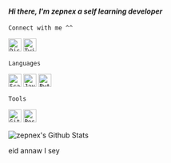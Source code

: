 #### _Hi there, I'm zepnex a self learning developer_

`Connect with me ^^`

<code><a herf="https://discordapp.com/users/386604517640372234"><img aligin="left" alt="Discord" width="26px" src="https://img.icons8.com/plasticine/100/000000/discord-logo.png" /></code>
<code><a herf="https://twitter.com/_zepnex"><img aligin="left" alt="Twitter" width="26px" src="https://img.icons8.com/officel/30/000000/twitter.png" /></code>


`Languages`

<code><img aligin="left" alt="Scala" width="26px" src="https://img.icons8.com/dusk/64/000000/scala.png" /></code>
<code><img aligin="left" alt="Java" width="26px" src="https://img.icons8.com/color/96/000000/java-coffee-cup-logo.png" /></code>
<code><img aligin="left" alt="Python" width="26px" src="https://img.icons8.com/color/96/000000/python.png" /></code>

`Tools`

<code><img aligin="left" alt="GitHub" width="26px" src="https://img.icons8.com/color/48/000000/github-2.png" /></code>
<code><img aligin="left" alt="PostgreSQL" width="26px" src="https://img.icons8.com/color/48/000000/postgreesql.png" /></code>


<img aligin="left" alt="zepnex's Github Stats" src="https://github-readme-stats-94bp0qv14.vercel.app/api?username=zepnex&show_icons=true&hide_border=true" />

eid annaw I sey
